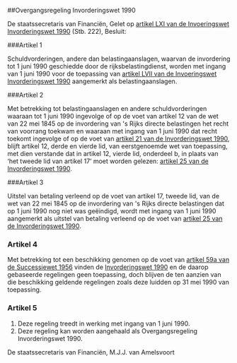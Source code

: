 <meta http-equiv='Content-Type' content='text/html; charset=utf-8' />

##Overgangsregeling Invorderingswet 1990

De staatssecretaris van Financiën,
Gelet op [artikel LXI van de Invoeringswet Invorderingswet 1990](../../../../../wet/invoeringswet/invorderingswet/1990/BWBR0004771/README.md) (Stb. 222),
Besluit:  

###Artikel 1 

Schuldvorderingen, andere dan belastingaanslagen, waarvan de invordering tot 1 juni 1990 geschiedde door de rijksbelastingdienst, worden met ingang van 1 juni 1990 voor de toepassing van [artikel LVII van de Invoeringswet Invorderingswet 1990](../../../../../wet/invoeringswet/invorderingswet/1990/BWBR0004771/README.md) aangemerkt als belastingaanslagen.

###Artikel 2 

Met betrekking tot belastingaanslagen en andere schuldvorderingen waaraan tot 1 juni 1990 ingevolge of op de voet van artikel 12 van de wet van 22 mei 1845 op de invordering van 's Rijks directe belastingen het recht van voorrang toekwam en waaraan met ingang van 1 juni 1990 dat recht toekomt ingevolge of op de voet van [artikel 21 van de Invorderingswet 1990](../../../../../wet/invorderingswet/1990/BWBR0004770/README.md), blijft artikel 12, derde en vierde lid, van eerstgenoemde wet van toepassing, met dien verstande dat in artikel 12, vierde lid, onderdeel b, in plaats van ‘het tweede lid van artikel 17’ moet worden gelezen: [artikel 25 van de Invorderingswet 1990](../../../../../wet/invorderingswet/1990/BWBR0004770/README.md).

###Artikel 3 

Uitstel van betaling verleend op de voet van artikel 17, tweede lid, van de wet van 22 mei 1845 op de invordering van 's Rijks directe belastingen dat op 1 juni 1990 nog niet was geëindigd, wordt met ingang van 1 juni 1990 aangemerkt als uitstel van betaling verleend op de voet van [artikel 25 van de Invorderingswet 1990](../../../../../wet/invorderingswet/1990/BWBR0004770/README.md).

### Artikel  4  

Met betrekking tot een beschikking genomen op de voet van [artikel 59a van de Successiewet 1956](../../../../../wet/successiewet/1956/BWBR0002226/README.md) vinden de [Invorderingswet 1990](../../../../../wet/invorderingswet/1990/BWBR0004770/README.md) en de daarop gebaseerde regelingen geen toepassing, doch blijven de ten aanzien van die beschikking geldende regelingen zoals deze luidden op 31 mei 1990 van toepassing. 

### Artikel  5  

1.  Deze regeling treedt in werking met ingang van 1 juni 1990.   
2.  Deze regeling kan worden aangehaald als Overgangsregeling Invorderingswet 1990.  

De 
staatssecretaris van Financiën, 
M.J.J. van Amelsvoort      
